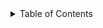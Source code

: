 

<details>

<summary>Table of Contents</summary>

7.1. [Scalar Math](scalar/README.md)
7.2. [Display (Output)](display/README.md)
7.3. [Vectors](vector/README.md)
7.4. [Matrices](matrix/README.md)
7.5. [Linear Algebra](linear-algebra/README.md)

7.6. [Tensors (Cartesian)](tensor/README.md)*

7.7. [File I/O](file-io/README.md)
7.8. [Debugging Modes](debug/README.md)


</details>

